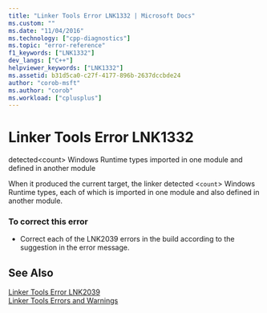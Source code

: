 ```yaml
---
title: "Linker Tools Error LNK1332 | Microsoft Docs"
ms.custom: ""
ms.date: "11/04/2016"
ms.technology: ["cpp-diagnostics"]
ms.topic: "error-reference"
f1_keywords: ["LNK1332"]
dev_langs: ["C++"]
helpviewer_keywords: ["LNK1332"]
ms.assetid: b31d5ca0-c27f-4177-896b-2637dccbde24
author: "corob-msft"
ms.author: "corob"
ms.workload: ["cplusplus"]
---
```

# Linker Tools Error LNK1332
detected\<count> Windows Runtime types imported in one module and defined in another module  
  
 When it produced the current target, the linker detected <`count`> Windows Runtime types, each of which is imported in one module and also defined in another module.  
  
### To correct this error  
  
-   Correct each of the LNK2039 errors in the build according to the suggestion in the error message.  
  
## See Also  
 [Linker Tools Error LNK2039](../../error-messages/tool-errors/linker-tools-error-lnk2039.md)   
 [Linker Tools Errors and Warnings](../../error-messages/tool-errors/linker-tools-errors-and-warnings.md)